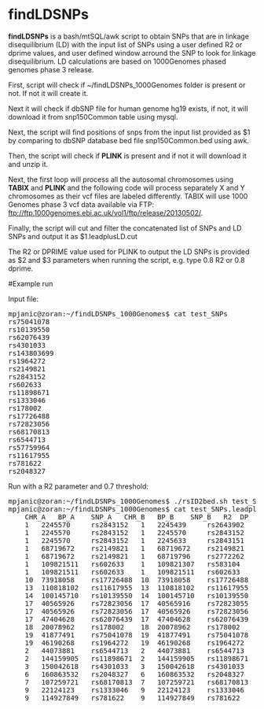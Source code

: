 # findLDSNPs

**findLDSNPs** is a bash/mtSQL/awk script to obtain SNPs that are in linkage disequilibrium (LD) with the input list of SNPs using a user defined R2 or dprime values, and user defined window arround the SNP to look for linkage disequilibrium. LD calculations are based on 1000Genomes phased genomes phase 3 release.

First, script will check if ~/findLDSNPs_1000Genomes folder is present or not. If not it will create it. 

Next it will check if dbSNP file for human genome hg19 exists, if not, it will download it from snp150Common table using mysql.

Next, the script will find positions of snps from the input list provided as $1 by comparing to dbSNP database bed file snp150Common.bed using awk.

Then, the script will check if **PLINK** is present and if not it will download it and unzip it.

Next, the first loop will process all the autosomal chromosomes using **TABIX** and **PLINK** and the following code will process separately X and Y chromosomes as their vcf files are labeled differently. TABIX will use 1000 Genomes phase 3 vcf data available via FTP: ftp://ftp.1000genomes.ebi.ac.uk/vol1/ftp/release/20130502/. 

Finally, the script will cut and filter the concatenated list of SNPs and LD SNPs and output it as $1.leadplusLD.cut

The R2 or DPRIME value used for PLINK to output the LD SNPs is provided as $2 and $3 parameters when running the script, e.g. type 0.8 R2 or 0.8 dprime.

#Example run

Input file:

<pre>
mpjanic@zoran:~/findLDSNPs_1000Genomes$ cat test_SNPs
rs75041078
rs10139550
rs62076439
rs4301033
rs143803699
rs1964272
rs2149821
rs2843152
rs602633
rs11898671
rs1333046
rs178002
rs17726488
rs72823056
rs68170813
rs6544713
rs57759964
rs11617955
rs781622
rs2048327
</pre>

Run with a R2 parameter and 0.7 threshold:
<pre>
mpjanic@zoran:~/findLDSNPs_1000Genomes$ ./rsID2bed.sh test_SNPs 0.7 R2
mpjanic@zoran:~/findLDSNPs_1000Genomes$ cat test_SNPs.leadplusLD.cut
	CHR_A	BP_A	SNP_A	CHR_B	BP_B	SNP_B	R2	DP
	1	2245570		rs2843152	1	2245439		rs2643902	0.86985	0.9919	
	1	2245570		rs2843152	1	2245570		rs2843152	1	1	
	1	2245570		rs2843152	1	2245633		rs2843151	0.860156	0.963399	
	1	68719672	rs2149821	1	68719672	rs2149821	1	1	
	1	68719672	rs2149821	1	68719796	rs2772262	0.703127	0.905807	
	1	109821511	rs602633	1	109821307	rs583104	0.959031	0.999107	
	1	109821511	rs602633	1	109821511	rs602633	1	1	
	10	73918058	rs17726488	10	73918058	rs17726488	1	1	
	13	110818102	rs11617955	13	110818102	rs11617955	1	1	
	14	100145710	rs10139550	14	100145710	rs10139550	1	1	
	17	40565926	rs72823056	17	40565916	rs72823055	0.643766	1	
	17	40565926	rs72823056	17	40565926	rs72823056	1	1	
	17	47404628	rs62076439	17	47404628	rs62076439	1	1	
	18	20078962	rs178002	18	20078962	rs178002	1	1	
	19	41877491	rs75041078	19	41877491	rs75041078	1	1	
	19	46190268	rs1964272	19	46190268	rs1964272	1	1	
	2	44073881	rs6544713	2	44073881	rs6544713	1	1	
	2	144159905	rs11898671	2	144159905	rs11898671	1	1	
	3	150042618	rs4301033	3	150042618	rs4301033	1	1	
	6	160863532	rs2048327	6	160863532	rs2048327	1	1	
	7	107259721	rs68170813	7	107259721	rs68170813	1	1	
	9	22124123	rs1333046	9	22124123	rs1333046	1	1	
	9	114927849	rs781622	9	114927849	rs781622	1	1	
  </pre>
